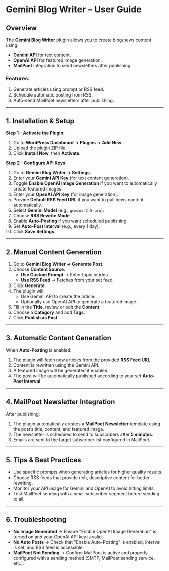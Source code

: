 # Gemini Blog Writer – User Guide

## Overview
The **Gemini Blog Writer** plugin allows you to create blog/news content using:
- **Gemini API** for text content.
- **OpenAI API** for featured image generation.
- **MailPoet** integration to send newsletters after publishing.

### Features:
1. Generate articles using prompt or RSS feed.
2. Schedule automatic posting from RSS.
3. Auto-send MailPoet newsletters after publishing.

---

## 1. Installation & Setup

**Step 1 – Activate the Plugin:**
1. Go to **WordPress Dashboard → Plugins → Add New**.
2. Upload the plugin ZIP file.
3. Click **Install Now**, then **Activate**.

**Step 2 – Configure API Keys:**
1. Go to **Gemini Blog Writer → Settings**.
2. Enter your **Gemini API Key** (for text content generation).
3. Toggle **Enable OpenAI Image Generation** if you want to automatically create featured images.
4. Enter your **OpenAI API Key** (for image generation).
5. Provide **Default RSS Feed URL** if you want to pull news content automatically.
6. Select **Gemini Model** (e.g., `gemini-2.5-pro`).
7. Choose **RSS Rewrite Mode**.
8. Enable **Auto-Posting** if you want scheduled publishing.
9. Set **Auto-Post Interval** (e.g., every 1 day).
10. Click **Save Settings**.

---

## 2. Manual Content Generation
1. Go to **Gemini Blog Writer → Generate Post**.
2. Choose **Content Source**:
   - **Use Custom Prompt** → Enter topic or idea.
   - **Use RSS Feed** → Fetches from your set feed.
3. Click **Generate**.
4. The plugin will:
   - Use Gemini API to create the article.
   - Optionally use OpenAI API to generate a featured image.
5. Fill in the **Title**, review or edit the **Content**.
6. Choose a **Category** and add **Tags**.
7. Click **Publish as Post**.

---

## 3. Automatic Content Generation
When **Auto-Posting** is enabled:
1. The plugin will fetch new articles from the provided **RSS Feed URL**.
2. Content is rewritten using the Gemini API.
3. A featured image will be generated if enabled.
4. The post will be automatically published according to your set **Auto-Post Interval**.

---

## 4. MailPoet Newsletter Integration
After publishing:
1. The plugin automatically creates a **MailPoet Newsletter** template using the post’s title, content, and featured image.
2. The newsletter is scheduled to send to subscribers after **5 minutes**.
3. Emails are sent to the target subscriber list configured in MailPoet.

---

## 5. Tips & Best Practices
- Use specific prompts when generating articles for higher quality results.
- Choose RSS feeds that provide rich, descriptive content for better rewriting.
- Monitor your API usage for Gemini and OpenAI to avoid hitting limits.
- Test MailPoet sending with a small subscriber segment before sending to all.

---

## 6. Troubleshooting
- **No Image Generated** → Ensure "Enable OpenAI Image Generation" is turned on and your OpenAI API key is valid.
- **No Auto Posts** → Check that "Enable Auto-Posting" is enabled, interval is set, and RSS feed is accessible.
- **MailPoet Not Sending** → Confirm MailPoet is active and properly configured with a sending method (SMTP, MailPoet sending service, etc.).



